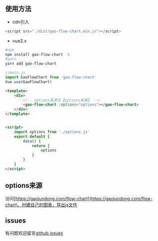## 使用方法
- cdn引入
```js
<script src="./dist/gao-flow-chart.min.js"></script>
```

- vue2.x
```bash
#npm
npm install gao-flow-chart -S
#yarn
yarn add gao-flow-chart
```
```js
//main.js
import GaoFlowChart from 'gao-flow-chart'
Vue.use(GaoFlowChart)
```
```html
<template>
    <div>
        <!-- options来源见【options来源】 -->
        <gao-flow-chart :options="options"></gao-flow-chart>
    </div>
</template>


<script>
    import options from './options.js'
    export default {
        data() {
            return {
                options
            }
        }
    }
</script>

```
## options来源
访问[https://gaojundong.com/flow-chart](https://gaojundong.com/flow-chart)。创建自己的图表，导出js文件

## issues
有问题欢迎留言[github issues](https://github.com/jundong-gao/gao-flow-chart/issues)



